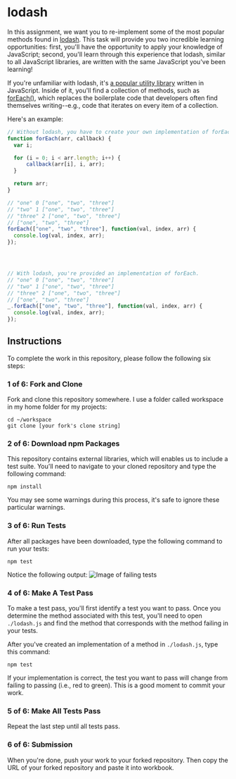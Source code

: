 # lodash
In this assignment, we want you to re-implement some of the most popular methods found in [lodash][lodash]. This task will provide you two incredible learning opportunities: first, you'll have the opportunity to apply your knowledge of JavaScript; second, you'll learn through this experience that lodash, similar to all JavaScript libraries, are written with the same JavaScript you've been learning!

If you're unfamiliar with lodash, it's [a popular utility library][popular-utility-library] written in JavaScript. Inside of it, you'll find a collection of methods, such as [forEach()][for-each], which replaces the boilerplate code that developers often find themselves writing--e.g., code that iterates on every item of a collection.

Here's an example:

```javascript
// Without lodash, you have to create your own implementation of forEach.
function forEach(arr, callback) {
  var i;

  for (i = 0; i < arr.length; i++) {
      callback(arr[i], i, arr);
  }

  return arr;
}

// "one" 0 ["one", "two", "three"]
// "two" 1 ["one", "two", "three"]
// "three" 2 ["one", "two", "three"]
// ["one", "two", "three"]
forEach(["one", "two", "three"], function(val, index, arr) {
  console.log(val, index, arr);
});




// With lodash, you're provided an implementation of forEach.
// "one" 0 ["one", "two", "three"]
// "two" 1 ["one", "two", "three"]
// "three" 2 ["one", "two", "three"]
// ["one", "two", "three"]
_.forEach(["one", "two", "three"], function(val, index, arr) {
  console.log(val, index, arr);
});
```

## Instructions
To complete the work in this repository, please follow the following six steps:

### 1 of 6: Fork and Clone
Fork and clone this repository somewhere. I use a folder called workspace in my home folder for my projects:

```
cd ~/workspace
git clone [your fork's clone string]
```

### 2 of 6: Download npm Packages
This repository contains external libraries, which will enables us to include a test suite. You'll need to navigate to your cloned repository and type the following command:

  ```
  npm install
  ```

You may see some warnings during this process, it's safe to ignore these particular warnings.

### 3 of 6: Run Tests
After all packages have been downloaded, type the following command to run your tests:

```
npm test
```

Notice the following output:
![Image of failing tests](images/failing-tests.png)

### 4 of 6: Make A Test Pass
To make a test pass, you'll first identify a test you want to pass. Once you determine the method associated with this test, you'll need to open `./lodash.js` and find the method that corresponds with the method failing in your tests.

After you've created an implementation of a method in `./lodash.js`, type this command:

```
npm test
```

If your implementation is correct, the test you want to pass will change from failing to passing (i.e., red to green). This is a good moment to commit your work.

### 5 of 6: Make All Tests Pass
Repeat the last step until all tests pass.

### 6 of 6: Submission
When you're done, push your work to your forked repository. Then copy the URL of your forked repository and paste it into workbook.

[lodash]: https://lodash.com
[popular-utility-library]: https://www.npmjs.com/package/lodash#installation
[for-each]: https://lodash.com/docs#forEach